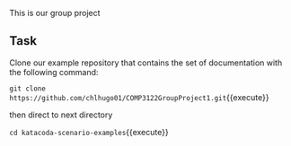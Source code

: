 This is our  group project

## Task
Clone our example repository that contains the set of documentation with the following command:

`git clone https://github.com/chlhugo01/COMP3122GroupProject1.git`{{execute}}

then direct to next directory

`cd katacoda-scenario-examples`{{execute}}
